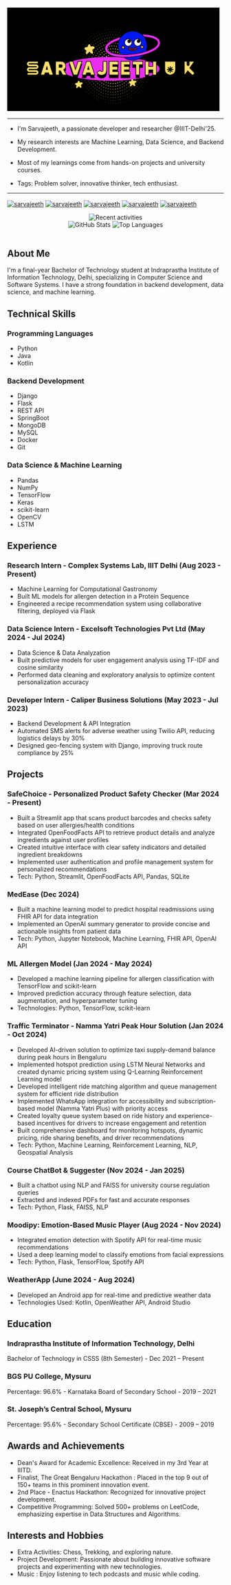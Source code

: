 ![Sarvajeeth's GitHub Banner](Logo.png)

----
* I'm Sarvajeeth, a passionate developer and researcher @IIIT-Delhi'25.

* My research interests are Machine Learning, Data Science, and Backend Development.
  
* Most of my learnings come from hands-on projects and university courses.

* Tags: Problem solver, innovative thinker, tech enthusiast.

----

<a href="https://www.linkedin.com/in/sarvajeeth-u-k-9aa85a220" target="blank"><img align="center" src="https://img.shields.io/badge/linkedin-%230077B5.svg?style=for-the-badge&logo=linkedin&logoColor=white" alt="sarvajeeth" height="30"/></a>
<a href="mailto:sarvajeeth21417@iiitd.ac.in" target="blank"><img align="center" src="https://img.shields.io/badge/gmail-D14836.svg?style=for-the-badge&logo=gmail&logoColor=white" alt="sarvajeeth" height="30"/></a>
<a href="https://github.com/Sarvajeet2003" target="blank"><img align="center" src="https://img.shields.io/badge/github-%23181717.svg?style=for-the-badge&logo=github&logoColor=white" alt="sarvajeeth" height="30"/></a>
<a href="https://leetcode.com/sarvajeeth21417/" target="blank"><img align="center" src="https://img.shields.io/badge/leetcode-%23000000.svg?style=for-the-badge&logo=leetcode&logoColor=#ff9900" alt="sarvajeeth" height="30"/></a>
<a href="https://portfolio-sarvajeet2003s-projects.vercel.app/" target="blank"><img align="center" src="https://img.shields.io/badge/portfolio-%23000000.svg?style=for-the-badge&logo=portfolio&logoColor=white" alt="sarvajeeth" height="30"/></a>

<p align="center">
<img src="https://github-readme-activity-graph.vercel.app/graph?username=Sarvajeet2003&theme=tokyo-night&show_icons=true&size_weight=0.5&count_weight=0.5&bg_color=00000000&hide_border=true&text_color=C4DBE0&title_color=34E6F2&icon_color=34E6F2" alt="Recent activities" height="200" width="auto"><br>
<img src="https://github-readme-stats.vercel.app/api?username=Sarvajeet2003&show_icons=true&theme=tokyonight&bg_color=00000000&hide_border=true&text_color=C4DBE0&title_color=34E6F2&icon_color=34E6F2" alt="GitHub Stats" height="150" width="auto">
<img src="https://github-readme-stats.vercel.app/api/top-langs/?username=Sarvajeet2003&theme=tokyonight&layout=compact&size_weight=0.5&count_weight=0.5&bg_color=00000000&hide_border=true&text_color=C4DBE0&title_color=34E6F2&icon_color=34E6F2" alt="Top Languages" height="150" width="auto"><br><br>
</p>

## About Me

I'm a final-year Bachelor of Technology student at Indraprastha Institute of Information Technology, Delhi, specializing in Computer Science and Software Systems. I have a strong foundation in backend development, data science, and machine learning.

## Technical Skills

### Programming Languages
- Python
- Java
- Kotlin

### Backend Development
- Django
- Flask
- REST API
- SpringBoot
- MongoDB
- MySQL
- Docker
- Git

### Data Science & Machine Learning
- Pandas
- NumPy
- TensorFlow
- Keras
- scikit-learn
- OpenCV
- LSTM

## Experience

### Research Intern - Complex Systems Lab, IIIT Delhi (Aug 2023 - Present)
- Machine Learning for Computational Gastronomy
- Built ML models for allergen detection in a Protein Sequence
- Engineered a recipe recommendation system using collaborative filtering, deployed via Flask

### Data Science Intern - Excelsoft Technologies Pvt Ltd (May 2024 - Jul 2024)
- Data Science & Data Analyzation
- Built predictive models for user engagement analysis using TF-IDF and cosine similarity
- Performed data cleaning and exploratory analysis to optimize content personalization accuracy

### Developer Intern - Caliper Business Solutions (May 2023 - Jul 2023)
- Backend Development & API Integration
- Automated SMS alerts for adverse weather using Twilio API, reducing logistics delays by 30%
- Designed geo-fencing system with Django, improving truck route compliance by 25%

## Projects

### SafeChoice - Personalized Product Safety Checker (Mar 2024 - Present)
- Built a Streamlit app that scans product barcodes and checks safety based on user allergies/health conditions
- Integrated OpenFoodFacts API to retrieve product details and analyze ingredients against user profiles
- Created intuitive interface with clear safety indicators and detailed ingredient breakdowns
- Implemented user authentication and profile management system for personalized recommendations
- Tech: Python, Streamlit, OpenFoodFacts API, Pandas, SQLite

### MedEase (Dec 2024)
- Built a machine learning model to predict hospital readmissions using FHIR API for data integration
- Implemented an OpenAI summary generator to provide concise and actionable insights from patient data
- Tech: Python, Jupyter Notebook, Machine Learning, FHIR API, OpenAI API

### ML Allergen Model (Jan 2024 - May 2024)
- Developed a machine learning pipeline for allergen classification with TensorFlow and scikit-learn
- Improved prediction accuracy through feature selection, data augmentation, and hyperparameter tuning
- Technologies: Python, TensorFlow, scikit-learn

### Traffic Terminator - Namma Yatri Peak Hour Solution (Jan 2024 - Oct 2024)
- Developed AI-driven solution to optimize taxi supply-demand balance during peak hours in Bengaluru
- Implemented hotspot prediction using LSTM Neural Networks and created dynamic pricing system using Q-Learning Reinforcement Learning model
- Developed intelligent ride matching algorithm and queue management system for efficient ride distribution
- Implemented WhatsApp integration for accessibility and subscription-based model (Namma Yatri Plus) with priority access
- Created loyalty queue system based on ride history and experience-based incentives for drivers to increase engagement and retention
- Built comprehensive dashboard for monitoring hotspots, dynamic pricing, ride sharing benefits, and driver recommendations
- Tech: Python, Machine Learning, Reinforcement Learning, NLP, Geospatial Analysis

### Course ChatBot & Suggester (Nov 2024 - Jan 2025)
- Built a chatbot using NLP and FAISS for university course regulation queries
- Extracted and indexed PDFs for fast and accurate responses
- Tech: Python, Flask, FAISS, NLP

### Moodipy: Emotion-Based Music Player (Aug 2024 - Nov 2024)
- Integrated emotion detection with Spotify API for real-time music recommendations
- Used a deep learning model to classify emotions from facial expressions
- Tech: Python, Flask, TensorFlow, Spotify API

### WeatherApp (June 2024 - Aug 2024)
- Developed an Android app for real-time and predictive weather data
- Technologies Used: Kotlin, OpenWeather API, Android Studio

## Education

### Indraprastha Institute of Information Technology, Delhi
Bachelor of Technology in CSSS (8th Semester) - Dec 2021 – Present

### BGS PU College, Mysuru
Percentage: 96.6% - Karnataka Board of Secondary School - 2019 – 2021

### St. Joseph’s Central School, Mysuru
Percentage: 95.6% - Secondary School Certificate (CBSE) - 2009 – 2019

## Awards and Achievements

- Dean's Award for Academic Excellence: Received in my 3rd Year at IIITD.
- Finalist, The Great Bengaluru Hackathon : Placed in the top 9 out of 150+ teams in this prominent innovation event.
- 2nd Place - Enactus Hackathon: Recognized for innovative project development.
- Competitive Programming: Solved 500+ problems on LeetCode, emphasizing expertise in Data Structures and Algorithms.

## Interests and Hobbies

- Extra Activities: Chess, Trekking, and exploring nature.
- Project Development: Passionate about building innovative software projects and experimenting with new technologies.
- Music : Enjoy listening to tech podcasts and music while coding.
